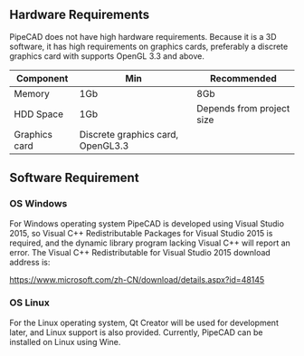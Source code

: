 ## Hardware Requirements

PipeCAD does not have high hardware requirements. Because it is a 3D software, it has high requirements on graphics cards, preferably a discrete graphics card with supports OpenGL 3.3 and above.

| Component | Min | Recommended |
|---|---|---|
| Memory | 1Gb | 8Gb |
| HDD Space | 1Gb | Depends from project size |
| Graphics card | Discrete graphics card, OpenGL3.3 |

## Software Requirement

### OS Windows
For Windows operating system PipeCAD is developed using Visual Studio 2015, so Visual C++ Redistributable Packages for Visual Studio 2015 is required, and the dynamic library program lacking Visual C++ will report an error. The Visual C++ Redistributable for Visual Studio 2015 download address is:

https://www.microsoft.com/zh-CN/download/details.aspx?id=48145

### OS Linux
For the Linux operating system, Qt Creator will be used for development later, and Linux support is also provided. Currently, PipeCAD can be installed on Linux using Wine.